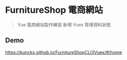 # FurnitureShop 電商網站

> Vue 電商網站製作練習
> 新增 Vuex 管理資料狀態

## Demo

<https://kuncks.github.io/FurnitureShopCLI3Vuex/#/home>